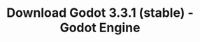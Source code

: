 ---
# Generated by /tools/generators/src/download_archive_generator !!! do not edit by hand !!!
title: 'Download Godot 3.3.1 (stable) - Godot Engine'
type: 'download/archive'
name: '3.3.1'
flavor: 'stable'
release_date: '2021-05-18T03:00:00-00:00'
release_notes: 'article/maintenance-release-godot-3-3-1/'
primaryPlatforms:
  - 'android.apk'
  - 'macos.universal'
  - 'windows.64'
  - 'linux_server.headless.64'
  - 'web'
  - 'templates'
links:
  android.apk:
    name: 'android.apk'
    title: 'Android'
    caption: 'APK Universal (ARM64 + ARMv7 + x86_64 + x86)'
    tags:
      - 'APK download'
      - 'ARM64/v7'
      - 'x86 (64 & 32 bit)'
    hosts:
      github_builds:
        regular: 'https://github.com/godotengine/godot-builds/releases/download/3.3.1-stable/Godot_v3.3.1-stable_android_editor.apk'
        mono: '#'
      github:
        regular: 'https://github.com/godotengine/godot/releases/download/3.3.1-stable/Godot_v3.3.1-stable_android_editor.apk'
        mono: '#'
  macos.universal:
    name: 'macos.universal'
    title: 'macOS'
    caption: 'Universal (x86_64 + Silício da Apple)'
    tags:
      - 'Intel/Apple Silicon'
      - '64 bit'
    hosts:
      github_builds:
        regular: 'https://github.com/godotengine/godot-builds/releases/download/3.3.1-stable/Godot_v3.3.1-stable_osx.universal.zip'
        mono: 'https://github.com/godotengine/godot-builds/releases/download/3.3.1-stable/Godot_v3.3.1-stable_mono_osx.universal.zip'
      github:
        regular: 'https://github.com/godotengine/godot/releases/download/3.3.1-stable/Godot_v3.3.1-stable_osx.universal.zip'
        mono: 'https://github.com/godotengine/godot/releases/download/3.3.1-stable/Godot_v3.3.1-stable_mono_osx.universal.zip'
  windows.64:
    name: 'windows.64'
    title: 'Windows'
    caption: 'Padrão (x86_64)'
    tags:
      - '64 bit'
    hosts:
      github_builds:
        regular: 'https://github.com/godotengine/godot-builds/releases/download/3.3.1-stable/Godot_v3.3.1-stable_win64.exe.zip'
        mono: 'https://github.com/godotengine/godot-builds/releases/download/3.3.1-stable/Godot_v3.3.1-stable_mono_win64.zip'
      github:
        regular: 'https://github.com/godotengine/godot/releases/download/3.3.1-stable/Godot_v3.3.1-stable_win64.exe.zip'
        mono: 'https://github.com/godotengine/godot/releases/download/3.3.1-stable/Godot_v3.3.1-stable_mono_win64.zip'
  linux_server.headless.64:
    name: 'linux_server.headless.64'
    title: 'Linux Server'
    caption: 'Headless (x86_64)'
    tags:
      - '64 bit'
      - 'Headless'
    hosts:
      github_builds:
        regular: 'https://github.com/godotengine/godot-builds/releases/download/3.3.1-stable/Godot_v3.3.1-stable_linux_headless.64.zip'
        mono: 'https://github.com/godotengine/godot-builds/releases/download/3.3.1-stable/Godot_v3.3.1-stable_mono_linux_headless_64.zip'
      github:
        regular: 'https://github.com/godotengine/godot/releases/download/3.3.1-stable/Godot_v3.3.1-stable_linux_headless.64.zip'
        mono: 'https://github.com/godotengine/godot/releases/download/3.3.1-stable/Godot_v3.3.1-stable_mono_linux_headless_64.zip'
  web:
    name: 'web'
    title: 'Editor Web'
    caption: ''
    tags:
      - 'Self-hosted'
      - 'Cross-platform'
    hosts:
      github_builds:
        regular: 'https://github.com/godotengine/godot-builds/releases/download/3.3.1-stable/Godot_v3.3.1-stable_web_editor.zip'
        mono: '#'
      github:
        regular: 'https://github.com/godotengine/godot/releases/download/3.3.1-stable/Godot_v3.3.1-stable_web_editor.zip'
        mono: '#'
  linux.64:
    name: 'linux.64'
    title: 'Linux'
    caption: 'Padrão (x86_64)'
    tags:
      - '64 bit'
    hosts:
      github_builds:
        regular: 'https://github.com/godotengine/godot-builds/releases/download/3.3.1-stable/Godot_v3.3.1-stable_x11.64.zip'
        mono: 'https://github.com/godotengine/godot-builds/releases/download/3.3.1-stable/Godot_v3.3.1-stable_mono_x11_64.zip'
      github:
        regular: 'https://github.com/godotengine/godot/releases/download/3.3.1-stable/Godot_v3.3.1-stable_x11.64.zip'
        mono: 'https://github.com/godotengine/godot/releases/download/3.3.1-stable/Godot_v3.3.1-stable_mono_x11_64.zip'
  linux.32:
    name: 'linux.32'
    title: 'Linux'
    caption: 'Padrão (x86)'
    tags:
      - '32 bit'
    hosts:
      github_builds:
        regular: 'https://github.com/godotengine/godot-builds/releases/download/3.3.1-stable/Godot_v3.3.1-stable_x11.32.zip'
        mono: 'https://github.com/godotengine/godot-builds/releases/download/3.3.1-stable/Godot_v3.3.1-stable_mono_x11_32.zip'
      github:
        regular: 'https://github.com/godotengine/godot/releases/download/3.3.1-stable/Godot_v3.3.1-stable_x11.32.zip'
        mono: 'https://github.com/godotengine/godot/releases/download/3.3.1-stable/Godot_v3.3.1-stable_mono_x11_32.zip'
  windows.32:
    name: 'windows.32'
    title: 'Windows'
    caption: 'Padrão (x86)'
    tags:
      - '32 bit'
    hosts:
      github_builds:
        regular: 'https://github.com/godotengine/godot-builds/releases/download/3.3.1-stable/Godot_v3.3.1-stable_win32.exe.zip'
        mono: 'https://github.com/godotengine/godot-builds/releases/download/3.3.1-stable/Godot_v3.3.1-stable_mono_win32.zip'
      github:
        regular: 'https://github.com/godotengine/godot/releases/download/3.3.1-stable/Godot_v3.3.1-stable_win32.exe.zip'
        mono: 'https://github.com/godotengine/godot/releases/download/3.3.1-stable/Godot_v3.3.1-stable_mono_win32.zip'
  linux_server.64:
    name: 'linux_server.64'
    title: 'Servidor Linux'
    caption: 'Padrão (x86_64)'
    tags:
      - '64 bit'
    hosts:
      github_builds:
        regular: 'https://github.com/godotengine/godot-builds/releases/download/3.3.1-stable/Godot_v3.3.1-stable_linux_server.64.zip'
        mono: 'https://github.com/godotengine/godot-builds/releases/download/3.3.1-stable/Godot_v3.3.1-stable_mono_linux_server_64.zip'
      github:
        regular: 'https://github.com/godotengine/godot/releases/download/3.3.1-stable/Godot_v3.3.1-stable_linux_server.64.zip'
        mono: 'https://github.com/godotengine/godot/releases/download/3.3.1-stable/Godot_v3.3.1-stable_mono_linux_server_64.zip'
  aar_library:
    name: 'aar_library'
    title: 'Biblioteca de AAR'
    caption: ''
    tags:
      - 'Android plugins'
      - 'Java'
      - 'Kotlin'
    hosts:
      github_builds:
        regular: 'https://github.com/godotengine/godot-builds/releases/download/3.3.1-stable/godot-lib.3.3.1.stable.release.aar'
        mono: 'https://github.com/godotengine/godot-builds/releases/download/3.3.1-stable/godot-lib.3.3.1.stable.mono.release.aar'
      github:
        regular: 'https://github.com/godotengine/godot/releases/download/3.3.1-stable/godot-lib.3.3.1.stable.release.aar'
        mono: 'https://github.com/godotengine/godot/releases/download/3.3.1-stable/godot-lib.3.3.1.stable.mono.release.aar'
  templates:
    name: 'templates'
    title: 'Modelos de exportação'
    caption: ''
    tags:
      - 'Utilizado para exportar os seus jogos para todas as plataformas suportadas'
    hosts:
      github_builds:
        regular: 'https://github.com/godotengine/godot-builds/releases/download/3.3.1-stable/Godot_v3.3.1-stable_export_templates.tpz'
        mono: 'https://github.com/godotengine/godot-builds/releases/download/3.3.1-stable/Godot_v3.3.1-stable_mono_export_templates.tpz'
      github:
        regular: 'https://github.com/godotengine/godot/releases/download/3.3.1-stable/Godot_v3.3.1-stable_export_templates.tpz'
        mono: 'https://github.com/godotengine/godot/releases/download/3.3.1-stable/Godot_v3.3.1-stable_mono_export_templates.tpz'
---